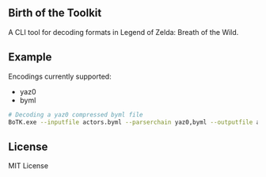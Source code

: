 ## Birth of the Toolkit

A CLI tool for decoding formats in Legend of Zelda: Breath of the Wild.

## Example
Encodings currently supported:
- yaz0
- byml

```bash
# Decoding a yaz0 compressed byml file
BoTK.exe --inputfile actors.byml --parserchain yaz0,byml --outputfile actors_decoded.byml
```

## License
MIT License
